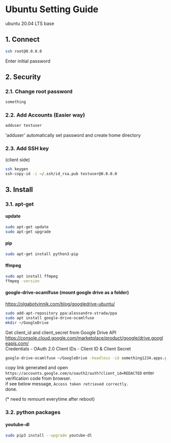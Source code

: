 # Ubuntu Setting Guide
ubuntu 20.04 LTS base

## 1. Connect
``` bash
ssh root@0.0.0.0
```
Enter initial password

## 2. Security
### 2.1. Change root password
``` bash
something
```
### 2.2. Add Accounts (Easier way)
``` bash
adduser testuser
```
'adduser' automatically set password and create home directory
### 2.3. Add SSH key
(client side)
``` bash
ssh keygen
ssh-copy-id -i ~/.ssh/id_rsa.pub testuser@0.0.0.0
```

## 3. Install
### 3.1. apt-get
#### update
``` bash
sudo apt-get update
sudo apt-get upgrade
```
#### pip
``` bash
sudo apt-get install python3-pip
```
#### ffmpeg
``` bash
sudo apt install ffmpeg
ffmpeg -version
```
#### google-drive-ocamlfuse (mount google drive as a folder)
https://olgabotvinnik.com/blog/googledrive-ubuntu/
``` bash
sudo add-apt-repository ppa:alessandro-strada/ppa
sudo apt install google-drive-ocamlfuse
mkdir ~/GoogleDrive
```
Get client_id and client_secret from Google Drive API
https://console.cloud.google.com/marketplace/product/google/drive.googleapis.com/  
Credentials - OAuth 2.0 Client IDs - Client ID & Client Secret

``` bash
google-drive-ocamlfuse ~/GoogleDrive -headless -id something1234.apps.googleusercontent.com -secret yoursecrethere
```

copy link generated and open\
```https://accounts.google.com/o/oauth2/auth?client_id=REDACTED```
enter verification code from browser.\
if see below message,
```Access token retrieved correctly.```\
done.

(* need to remount everytime after reboot)

### 3.2. python packages
#### youtube-dl
``` bash
sudo pip3 install --upgrade youtube-dl
```
#### 




